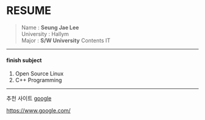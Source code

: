 RESUME
========
  > Name : **Seung Jae Lee**  
  > University : Hallym   
  > Major : __S/W University__ Contents IT
----------------------
#### finish subject
  1. Open Source Linux
  2. C++ Programming
-----------------------
추천 사이트
[google][1]

[1]:https://www.google.com
<https://www.google.com/>

